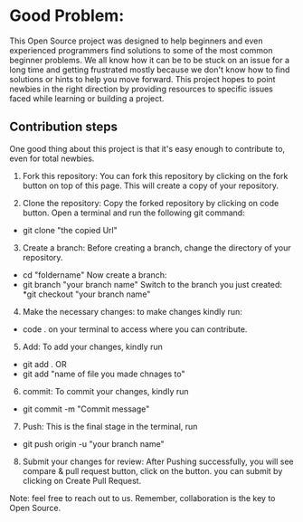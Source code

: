# Good Problem:

This Open Source project was designed to help beginners and even experienced programmers find solutions to some of the most common beginner problems. We all know how it can be to be stuck on an issue for a long time and getting frustrated mostly because we don't know how to find solutions or hints to help you move forward. This project hopes to point newbies in the right direction by providing resources to specific issues faced while learning or building a project.

## Contribution steps
One good thing about this project is that it's easy enough to contribute to, even for total newbies. 


1. Fork this repository:
You can fork this repository by clicking on the fork button on top of this page. This will create a copy of your repository.

2. Clone the repository:
Copy the forked repository by clicking on code button. 
Open a terminal and run the following git command:
* git clone "the copied Url"

3. Create a branch: 
Before creating a branch, change the directory of your repository.
* cd "foldername"
Now create a branch:
* git branch "your branch name"
Switch to the branch you just created:
*git checkout "your branch name"

4. Make the necessary changes: to make changes kindly run:
* code .
on your terminal to access where you can contribute.

5. Add: To add your changes, kindly run
* git add .
OR
* git add "name of file you made chnages to"

6. commit: To commit your changes, kindly run
* git commit -m "Commit message"

7. Push: This is the final stage in the terminal, run 
* git push origin -u "your branch name"

8. Submit your changes for review: After Pushing successfully, you will see compare & pull request button, click on the button. you can submit by clicking on Create Pull Request. 

Note: feel free to reach out to us. Remember, collaboration is the key to Open Source.
